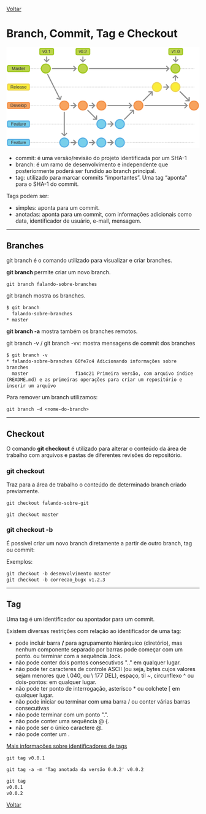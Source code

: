 [Voltar](README.md)

# Branch, Commit, Tag e Checkout

![Branches, Commits e Tags](/imagens/git-branches.png)

 * commit: é uma versão/revisão do projeto identificada por um SHA-1
 * branch: é um ramo de desenvolvimento e independente que posteriormente poderá ser fundido ao branch principal.
 * tag: utilizado para marcar commits “importantes”. Uma tag “aponta” para o SHA-1 do commit. 
   
Tags podem ser:
 * simples: aponta para um commit.
 * anotadas: aponta para um commit, com informações adicionais como data, identificador de usuário, e-mail, mensagem.

----

## Branches

git branch é o comando utilizado para visualizar e criar branches.

**git branch <novo-branch>** permite criar um novo branch.
```
git branch falando-sobre-branches
```

git branch mostra os branches.
```
$ git branch
  falando-sobre-branches
* master
```

**git branch -a** mostra também os branches remotos.

git branch -v / git branch -vv: mostra mensagens de commit dos branches

```
$ git branch -v
* falando-sobre-branches 60fe7c4 Adicionando informações sobre branches
  master                 f1a4c21 Primeira versão, com arquivo índice (README.md) e as primeiras operações para criar um repositório e inserir um arquivo
```

Para remover um branch utilizamos:
```
git branch -d <nome-do-branch>
```

----

## Checkout

O comando **git checkout** é utilizado para alterar o conteúdo da área de trabalho com arquivos e pastas de diferentes revisões do repositório. 

### git checkout <branch>

Traz para a área de trabalho o conteúdo de determinado branch criado previamente.
```
git checkout falando-sobre-git
```

```
git checkout master
```

### git checkout -b <novo-branch> <branch-base>

É possível criar um novo branch diretamente a partir de outro branch, tag ou commit:

Exemplos:
```
git checkout -b desenvolvimento master
git checkout -b correcao_bugx v1.2.3
```

----

## Tag

Uma tag é um identificador ou apontador para um commit. 

Existem diversas restrições com relação ao identificador de uma tag:
 * pode incluir barra **/** para agrupamento hierárquico (diretório), mas nenhum componente separado por barras pode começar com um ponto. ou terminar com a sequência .lock.
 * não pode conter dois pontos consecutivos ".." em qualquer lugar.
 * não pode ter caracteres de controle ASCII (ou seja, bytes cujos valores sejam menores que \ 040, ou \ 177 DEL), espaço, til ~, circunflexo ^ ou dois-pontos: em qualquer lugar.
 * não pode ter ponto de interrogação, asterisco * ou colchete [ em qualquer lugar.
 * não pode iniciar ou terminar com uma barra / ou conter várias barras consecutivas
 * não pode terminar com um ponto ".".
 * não pode conter uma sequência @ {.
 * não pode ser o único caractere @.
 * não pode conter um \.

[Mais informações sobre identificadores de tags](https://git-scm.com/docs/git-check-ref-format.html)

```
git tag v0.0.1
```

```
git tag -a -m 'Tag anotada da versão 0.0.2' v0.0.2
```

```
git tag
v0.0.1
v0.0.2
```

[Voltar](README.md)